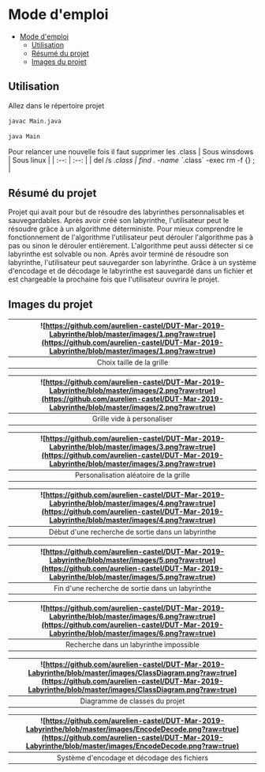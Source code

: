 # Mode d'emploi
- [Mode d'emploi](#mode-demploi)
  - [Utilisation](#utilisation)
  - [Résumé du projet](#r%c3%a9sum%c3%a9-du-projet)
  - [Images du projet](#images-du-projet)

## Utilisation
Allez dans le répertoire projet<br /> 
```bash
javac Main.java 
```
```bash
java Main
```
Pour relancer une nouvelle fois il faut supprimer les .class
| Sous winsdows | Sous linux |
| :--: | :--: |
| del /s *.class | find . -name \`*.class\` -exec rm -f {} \; |

## Résumé du projet
Projet qui avait pour but de résoudre des labyrinthes personnalisables et sauvegardables. Après avoir créé son labyrinthe, l'utilisateur peut le résoudre grâce à un algorithme déterministe. Pour mieux comprendre le fonctionnement de l'algorithme l'utilisateur peut dérouler l'algorithme pas à pas ou sinon le dérouler entièrement. L'algorithme peut aussi détecter si ce labyrinthe est solvable ou non. Après avoir terminé de résoudre son labyrinthe, l'utilisateur peut sauvegarder son labyrinthe. Grâce à un système d'encodage et de décodage le labyrinthe est sauvegardé dans un fichier et est chargeable la prochaine fois que l'utilisateur ouvrira le projet.

## Images du projet
| ![https://github.com/aurelien-castel/DUT-Mar-2019-Labyrinthe/blob/master/images/1.png?raw=true](https://github.com/aurelien-castel/DUT-Mar-2019-Labyrinthe/blob/master/images/1.png?raw=true) | 
| :--: | 
| Choix taille de la grille |

| ![https://github.com/aurelien-castel/DUT-Mar-2019-Labyrinthe/blob/master/images/2.png?raw=true](https://github.com/aurelien-castel/DUT-Mar-2019-Labyrinthe/blob/master/images/2.png?raw=true) | 
| :--: | 
| Grille vide à personaliser |

| ![https://github.com/aurelien-castel/DUT-Mar-2019-Labyrinthe/blob/master/images/3.png?raw=true](https://github.com/aurelien-castel/DUT-Mar-2019-Labyrinthe/blob/master/images/3.png?raw=true) | 
| :--: | 
| Personalisation aléatoire de la grille |

| ![https://github.com/aurelien-castel/DUT-Mar-2019-Labyrinthe/blob/master/images/4.png?raw=true](https://github.com/aurelien-castel/DUT-Mar-2019-Labyrinthe/blob/master/images/4.png?raw=true) | 
| :--: | 
| Début d'une recherche de sortie dans un labyrinthe |

| ![https://github.com/aurelien-castel/DUT-Mar-2019-Labyrinthe/blob/master/images/5.png?raw=true](https://github.com/aurelien-castel/DUT-Mar-2019-Labyrinthe/blob/master/images/5.png?raw=true) | 
| :--: | 
| Fin d'une recherche de sortie dans un labyrinthe |

| ![https://github.com/aurelien-castel/DUT-Mar-2019-Labyrinthe/blob/master/images/6.png?raw=true](https://github.com/aurelien-castel/DUT-Mar-2019-Labyrinthe/blob/master/images/6.png?raw=true) | 
| :--: | 
| Recherche dans un labyrinthe impossible |

| ![https://github.com/aurelien-castel/DUT-Mar-2019-Labyrinthe/blob/master/images/ClassDiagram.png?raw=true](https://github.com/aurelien-castel/DUT-Mar-2019-Labyrinthe/blob/master/images/ClassDiagram.png?raw=true) | 
| :--: | 
| Diagramme de classes du projet |

| ![https://github.com/aurelien-castel/DUT-Mar-2019-Labyrinthe/blob/master/images/EncodeDecode.png?raw=true](https://github.com/aurelien-castel/DUT-Mar-2019-Labyrinthe/blob/master/images/EncodeDecode.png?raw=true) | 
| :--: | 
| Système d'encodage et décodage des fichiers |
